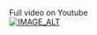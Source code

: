 Full video on Youtube <br />
[![IMAGE_ALT](https://img.youtube.com/vi/XOkmqKgTG4Y/0.jpg)](https://www.youtube.com/watch?v=XOkmqKgTG4Y)
